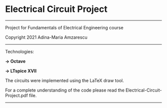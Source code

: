 # Electrical Circuit Project

___________________________________________________________

Project for Fundamentals of Electrical Engineering course

Copyright 2021 Adina-Maria Amzarescu

___________________________________________________________

Technologies:

__-> Octave__ 

__-> LTspice XVII__

The circuits were implemented using the LaTeX draw tool.

For a complete understanding of the code please read the
Electrical-Circuit-Project.pdf file.

___________________________________________________________
